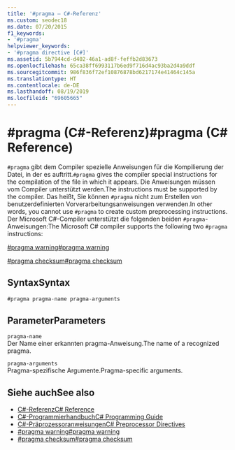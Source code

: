 ```yaml
---
title: '#pragma – C#-Referenz'
ms.custom: seodec18
ms.date: 07/20/2015
f1_keywords:
- '#pragma'
helpviewer_keywords:
- '#pragma directive [C#]'
ms.assetid: 5b7944cd-d402-46a1-ad8f-feffb2d83673
ms.openlocfilehash: 65ca38ff6993117b6ed9f716d4ac93ba2d4a9ddf
ms.sourcegitcommit: 986f836f72ef10876878bd6217174e41464c145a
ms.translationtype: HT
ms.contentlocale: de-DE
ms.lasthandoff: 08/19/2019
ms.locfileid: "69605665"
---
```

# <a name="pragma-c-reference"></a><span data-ttu-id="34d23-102">#pragma (C#-Referenz)</span><span class="sxs-lookup"><span data-stu-id="34d23-102">#pragma (C# Reference)</span></span>
<span data-ttu-id="34d23-103">`#pragma` gibt dem Compiler spezielle Anweisungen für die Kompilierung der Datei, in der es auftritt.</span><span class="sxs-lookup"><span data-stu-id="34d23-103">`#pragma` gives the compiler special instructions for the compilation of the file in which it appears.</span></span> <span data-ttu-id="34d23-104">Die Anweisungen müssen vom Compiler unterstützt werden.</span><span class="sxs-lookup"><span data-stu-id="34d23-104">The instructions must be supported by the compiler.</span></span> <span data-ttu-id="34d23-105">Das heißt, Sie können `#pragma` nicht zum Erstellen von benutzerdefinierten Vorverarbeitungsanweisungen verwenden.</span><span class="sxs-lookup"><span data-stu-id="34d23-105">In other words, you cannot use `#pragma` to create custom preprocessing instructions.</span></span> <span data-ttu-id="34d23-106">Der Microsoft C#-Compiler unterstützt die folgenden beiden `#pragma`-Anweisungen:</span><span class="sxs-lookup"><span data-stu-id="34d23-106">The Microsoft C# compiler supports the following two `#pragma` instructions:</span></span>  
  
 [<span data-ttu-id="34d23-107">#pragma warning</span><span class="sxs-lookup"><span data-stu-id="34d23-107">#pragma warning</span></span>](./preprocessor-pragma-warning.md)  
  
 [<span data-ttu-id="34d23-108">#pragma checksum</span><span class="sxs-lookup"><span data-stu-id="34d23-108">#pragma checksum</span></span>](./preprocessor-pragma-checksum.md)  
  
## <a name="syntax"></a><span data-ttu-id="34d23-109">Syntax</span><span class="sxs-lookup"><span data-stu-id="34d23-109">Syntax</span></span>  
  
```csharp
#pragma pragma-name pragma-arguments  
```  
  
## <a name="parameters"></a><span data-ttu-id="34d23-110">Parameter</span><span class="sxs-lookup"><span data-stu-id="34d23-110">Parameters</span></span>  
 `pragma-name`  
 <span data-ttu-id="34d23-111">Der Name einer erkannten pragma-Anweisung.</span><span class="sxs-lookup"><span data-stu-id="34d23-111">The name of a recognized pragma.</span></span>  
  
 `pragma-arguments`  
 <span data-ttu-id="34d23-112">Pragma-spezifische Argumente.</span><span class="sxs-lookup"><span data-stu-id="34d23-112">Pragma-specific arguments.</span></span>  
  
## <a name="see-also"></a><span data-ttu-id="34d23-113">Siehe auch</span><span class="sxs-lookup"><span data-stu-id="34d23-113">See also</span></span>

- [<span data-ttu-id="34d23-114">C#-Referenz</span><span class="sxs-lookup"><span data-stu-id="34d23-114">C# Reference</span></span>](../index.md)
- [<span data-ttu-id="34d23-115">C#-Programmierhandbuch</span><span class="sxs-lookup"><span data-stu-id="34d23-115">C# Programming Guide</span></span>](../../programming-guide/index.md)
- [<span data-ttu-id="34d23-116">C#-Präprozessoranweisungen</span><span class="sxs-lookup"><span data-stu-id="34d23-116">C# Preprocessor Directives</span></span>](./index.md)
- [<span data-ttu-id="34d23-117">#pragma warning</span><span class="sxs-lookup"><span data-stu-id="34d23-117">#pragma warning</span></span>](./preprocessor-pragma-warning.md)
- [<span data-ttu-id="34d23-118">#pragma checksum</span><span class="sxs-lookup"><span data-stu-id="34d23-118">#pragma checksum</span></span>](./preprocessor-pragma-checksum.md)
